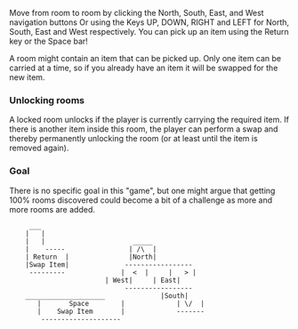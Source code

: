 Move from room to room by clicking the North, South, East, and West navigation buttons
Or using the Keys UP, DOWN, RIGHT and LEFT for North, South, East and West respectively.
You can pick up an item using the Return key or the Space bar!

A room might contain an item that can be picked up. Only one item can be carried at a time, so if you already have an item it will be swapped for the new item. 

### Unlocking rooms
A locked room unlocks if the player is currently carrying the required item. If there is another item inside this room, the player can perform a swap and thereby permanently unlocking the room (or at least until the item is removed again). 

### Goal
There is no specific goal in this "game", but one might argue that getting 100% rooms discovered could become a bit of a challenge as more and more rooms are added.


		 ___
		|   |
		|   |					   _____
		|    -----				  | /\  |
		| Return  |				  |North|
		|Swap Item|			     -----------------
		 ---------			    |  <  |     |   > |
						    | West|     | East|
 					             -----------------
		____________________			  |South|
	       |       Space        |			  | \/  |
           |    Swap Item       |			  -------
	        --------------------
